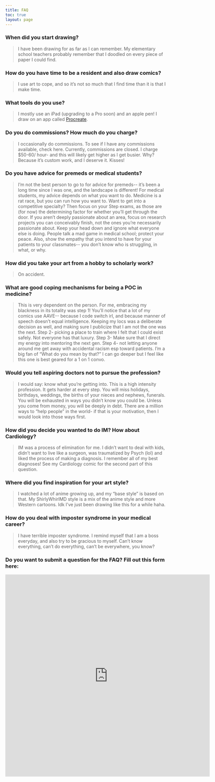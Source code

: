 ```yaml
---
title: FAQ
toc: true
layout: page
---
```

### When did you start drawing?

>I have been drawing for as far as I can remember. My elementary school teachers probably remember that I doodled on every piece of paper I could  find. 

### How do you have time to be a resident and also draw comics?
>I use art to cope, and so it’s not so much that I find time than it is that I make time. 

### What tools do you use?
>I mostly use an iPad (upgrading to a Pro soon) and an apple pen! I draw on an app called [Procreate](https://procreate.art/). 

### Do you do commissions? How much do you charge?
>I occasionally do commissions. To see if I have any commissions available, check here. Currently, commissions are closed. 
>I charge $50-60/ hour- and this will likely get higher as I get busier. Why? Because it’s custom work, and I deserve it. Kisses!

### Do you have advice for premeds or medical students?
>I’m not the best person to go to for advice for premeds-- it’s been a long time since I was one, and the landscape is different! For medical students, my advice depends on what you want to do. Medicine is a rat race, but you can run how you want to. Want to get into a competitive specialty? Then focus on your Step exams, as those are (for now) the determining factor for whether you’ll get through the door. If you aren’t deeply passionate about an area, focus on research projects you can conceivably finish, not the ones you’re necessarily passionate about. Keep your head down and ignore what everyone else is doing. People talk a mad game in medical school; protect your peace. Also, show the empathy that you intend to have for your patients to your classmates-- you don’t know who is struggling, in what, or why. 

### How did you take your art from a hobby to scholarly work? 
>On accident.

### What are good coping mechanisms for being a POC in medicine?
>This is very dependent on the person. For me, embracing my blackness in its totality was step 1! You’ll notice that a lot of my comics use AAVE-- because I code switch irl, and because manner of speech doesn’t equal intelligence. Keeping my locs was a deliberate decision as well, and making sure I publicize that I am not the one was the next. Step 2- picking a place to train where I felt that I could exist safely. Not everyone has that luxury. Step 3- Make sure that I direct my energy into mentoring the next gen. Step 4- not letting anyone around me get away with accidental racism esp toward patients. I’m a big fan of “What do you mean by that?” I can go deeper but I feel like this one  is best geared for a 1 on 1 convo. 

### Would you tell aspiring doctors not to pursue the profession? 
>I would say: know what you’re getting into. This is a high intensity profession. It gets harder at every step. You will miss holidays, birthdays, weddings, the births of your nieces and nephews, funerals. You will be exhausted in ways you didn’t know you could be. Unless you come from money, you will be deeply in debt. There are a million ways to “help people” in the world- if that is your motivation, then I would look into those ways first. 

### How did you decide you wanted to do IM? How about Cardiology?
>IM was a process of elimination for me. I didn’t want to deal with kids, didn’t want to live like a surgeon, was traumatized by Psych (lol) and liked the process of making a diagnosis. I remember all of  my best diagnoses! See my Cardiology comic for the second part of this question. 

### Where did you find inspiration for your art style? 
>I watched a lot of anime growing up, and my “base style” is based on that. My ShirlyWhirlMD style is a mix of the anime style and more Western cartoons. Idk I’ve just been drawing like this for a while haha. 

### How do you deal with imposter syndrome in your medical career? 
>I  have terrible imposter syndrome. I remind myself that I am a boss everyday, and also try to be gracious to myself. Can’t know everything, can’t do everything, can’t be everywhere, you know? 

### Do you want to submit a question for the FAQ? Fill out this form here: 

<iframe src="https://docs.google.com/forms/d/e/1FAIpQLSdObsmaZzO6zph3b6sPS95diLCSt6uDZ9aZuqm92VcS9uyonQ/viewform?embedded=true" width="640" height="631" frameborder="0" marginheight="0" marginwidth="0">Loading…</iframe>
